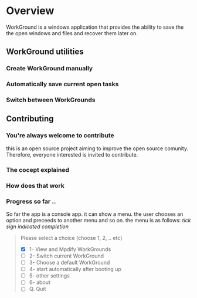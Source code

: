 # Overview

WorkGround is a windows application that provides the ability to save the the open windows and files and recover them later on.

## WorkGround utilities

### Create WorkGround manually

### Automatically save current open tasks

### Switch between WorkGrounds


## Contributing

### You're always welcome to contribute

this is an open source project aiming to improve the open source comunity. Therefore, everyone interested is invited to contribute.

### The cocept explained

### How does that work

### Progress so far ..

So far the app is a console app. it can show a menu. the user chooses an option and preceeds to another menu and so on. the menu is as follows: *tick sign indicated completion*


> Please select a choice (choose 1, 2, .. etc)
> * [X] 1- View and Mpdify WorkGrounds
> * [ ] 2- Switch current WorkGround
> * [ ] 3- Choose a default WorkGround
> * [ ] 4- start automatically after booting up
> * [ ] 5- other settings
> * [ ] 6- about
> * [ ] Q. Quit

